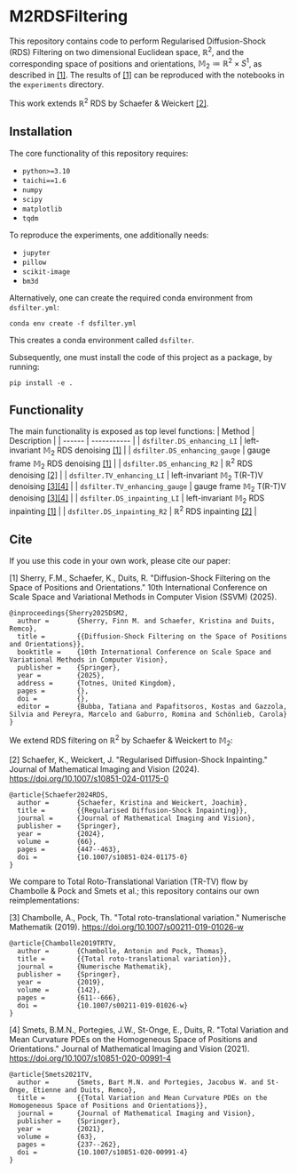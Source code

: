 # M2RDSFiltering
This repository contains code to perform Regularised Diffusion-Shock (RDS) Filtering on two dimensional Euclidean space, $\mathbb{R}^2$, and the corresponding space of positions and orientations, $\mathbb{M}_2 \coloneqq \mathbb{R}^2 \times S^1$, as described in [[1]](#1). The results of [[1]](#1) can be reproduced with the notebooks in the `experiments` directory.

This work extends $\mathbb{R}^2$ RDS by Schaefer & Weickert [[2]](#2).

## Installation
The core functionality of this repository requires:
* `python>=3.10`
* `taichi==1.6`
* `numpy`
* `scipy`
* `matplotlib`
* `tqdm`

To reproduce the experiments, one additionally needs:
* `jupyter`
* `pillow`
* `scikit-image`
* `bm3d`

Alternatively, one can create the required conda environment from `dsfilter.yml`:
```
conda env create -f dsfilter.yml
```
This creates a conda environment called `dsfilter`.

Subsequently, one must install the code of this project as a package, by running:
```
pip install -e .
```

## Functionality
The main functionality is exposed as top level functions:
| Method | Description |
| ------ | ----------- |
| `dsfilter.DS_enhancing_LI`    | left-invariant $\mathbb{M}_2$ RDS denoising [[1]](#1) |
| `dsfilter.DS_enhancing_gauge` | gauge frame $\mathbb{M}_2$ RDS denoising [[1]](#1) |
| `dsfilter.DS_enhancing_R2`    | $\mathbb{R}^2$ RDS denoising [[2]](#2) |
| `dsfilter.TV_enhancing_LI`    | left-invariant $\mathbb{M}_2$ T(R-T)V denoising [[3]](#3)[[4]](#4) |
| `dsfilter.TV_enhancing_gauge` | gauge frame $\mathbb{M}_2$ T(R-T)V denoising [[3]](#3)[[4]](#4) |
| `dsfilter.DS_inpainting_LI`   | left-invariant $\mathbb{M}_2$ RDS inpainting [[1]](#1) |
| `dsfilter.DS_inpainting_R2`   | $\mathbb{R}^2$ RDS inpainting [[2]](#2) |

## Cite
If you use this code in your own work, please cite our paper:

<a id="1">[1]</a> Sherry, F.M., Schaefer, K., Duits, R. "Diffusion-Shock Filtering on the Space of Positions and Orientations." 10th International Conference on Scale Space and Variational Methods in Computer Vision (SSVM) (2025).
```
@inproceedings{Sherry2025DSM2,
  author =       {Sherry, Finn M. and Schaefer, Kristina and Duits, Remco},
  title =        {{Diffusion-Shock Filtering on the Space of Positions and Orientations}},
  booktitle =    {10th International Conference on Scale Space and Variational Methods in Computer Vision},
  publisher =    {Springer},
  year =         {2025},
  address =      {Totnes, United Kingdom},
  pages =        {},
  doi =          {},
  editor =       {Bubba, Tatiana and Papafitsoros, Kostas and Gazzola, Silvia and Pereyra, Marcelo and Gaburro, Romina and Schönlieb, Carola}
}
```

We extend RDS filtering on $\mathbb{R}^2$ by Schaefer & Weickert to $\mathbb{M}_2$:

<a id="2">[2]</a> Schaefer, K., Weickert, J. "Regularised Diffusion-Shock Inpainting." Journal of Mathematical Imaging and Vision (2024). https://doi.org/10.1007/s10851-024-01175-0
```
@article{Schaefer2024RDS,
  author =       {Schaefer, Kristina and Weickert, Joachim},
  title =        {{Regularised Diffusion-Shock Inpainting}},
  journal =      {Journal of Mathematical Imaging and Vision},
  publisher =    {Springer},
  year =         {2024},
  volume =       {66},
  pages =        {447--463},
  doi =          {10.1007/s10851-024-01175-0}
}
```

We compare to Total Roto-Translational Variation (TR-TV) flow by Chambolle & Pock and Smets et al.; this repository contains our own reimplementations:

<a id="3">[3]</a> Chambolle, A., Pock, Th. "Total roto-translational variation." Numerische Mathematik (2019). https://doi.org/10.1007/s00211-019-01026-w
```
@article{Chambolle2019TRTV,
  author =       {Chambolle, Antonin and Pock, Thomas},
  title =        {{Total roto-translational variation}},
  journal =      {Numerische Mathematik},
  publisher =    {Springer},
  year =         {2019},
  volume =       {142},
  pages =        {611--666},
  doi =          {10.1007/s00211-019-01026-w}
}
```

<a id="4">[4]</a> Smets, B.M.N., Portegies, J.W., St-Onge, E., Duits, R. "Total Variation and Mean Curvature PDEs on the Homogeneous Space of Positions and Orientations." Journal of Mathematical Imaging and Vision (2021). https://doi.org/10.1007/s10851-020-00991-4
```
@article{Smets2021TV,
  author =       {Smets, Bart M.N. and Portegies, Jacobus W. and St-Onge, Etienne and Duits, Remco},
  title =        {{Total Variation and Mean Curvature PDEs on the Homogeneous Space of Positions and Orientations}},
  journal =      {Journal of Mathematical Imaging and Vision},
  publisher =    {Springer},
  year =         {2021},
  volume =       {63},
  pages =        {237--262},
  doi =          {10.1007/s10851-020-00991-4}
}
```